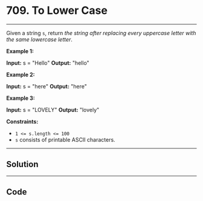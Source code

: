 # 709. To Lower Case

---

Given a string `s`, return _the string after replacing every uppercase letter with the same lowercase letter_.

 

**Example 1:**


**Input:** s = "Hello"
**Output:** "hello"


**Example 2:**


**Input:** s = "here"
**Output:** "here"


**Example 3:**


**Input:** s = "LOVELY"
**Output:** "lovely"


 

**Constraints:**

  * `1 <= s.length <= 100`
  * `s` consists of printable ASCII characters.

---

## Solution



---

## Code
```python


```